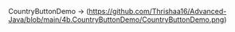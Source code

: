CountryButtonDemo -> (https://github.com/Thrishaa16/Advanced-Java/blob/main/4b.CountryButtonDemo/CountryButtonDemo.png)
